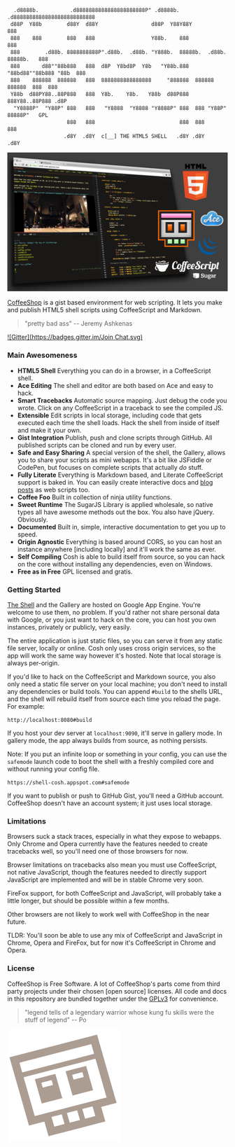 ```
  .d8888b.          .d8888888888888888888888P" .d8888b. .d88888888888888888888888888
 d88P  Y88b        d88Y  d88Y                 d88P  Y88Y88Y                      888
 888    888        888   888                  Y88b.    888                       888
 888        .d88b. 8888888888P".d88b.  .d88b. "Y888b.  88888b.  .d88b. 88888b.   888
 888       d88""88b888   888  d8P  Y8bd8P  Y8b   "Y88b.888 "88bd88""88b888 "88b  888
 888    888888  888888   888  8888888888888888     "888888  888888  888888  888  888
 Y88b  d88PY88..88P888   888  Y8b.    Y8b.   Y88b  d88P888  888Y88..88P888 .d8P  
  "Y8888P"  "Y88P" 888   888   "Y8888  "Y8888 "Y8888P" 888  888 "Y88P" 88888P"   GPL
                   888   888                           888  888        888
                  .d8Y  .d8Y  c[__] THE HTML5 SHELL   .d8Y .d8Y       .d8Y
```

![screenshot](https://raw.githubusercontent.com/carlsmith/coffeeshop/master/images/props.png)

[CoffeeShop][1] is a gist based environment for web scripting. It lets you make and
publish HTML5 shell scripts using CoffeeScript and Markdown.

> "pretty bad ass" -- Jeremy Ashkenas

[![Gitter](https://badges.gitter.im/Join Chat.svg)](https://gitter.im/carlsmith/coffeeshop?utm_source=badge&utm_medium=badge&utm_campaign=pr-badge&utm_content=badge)

### Main Awesomeness

- **HTML5 Shell** Everything you can do in a browser, in a CoffeeScript shell.
- **Ace Editing** The shell and editor are both based on Ace and easy to hack.
- **Smart Tracebacks** Automatic source mapping. Just debug the code you wrote. Click
on any CoffeeScript in a traceback to see the compiled JS.
- **Extensible** Edit scripts in local storage, including code that gets executed each
time the shell loads. Hack the shell from inside of itself and make it your own.
- **Gist Integration** Publish, push and clone scripts through GitHub. All published
scripts can be cloned and run by every user.
- **Safe and Easy Sharing** A special version of the shell, the Gallery, allows you to
share your scripts as mini webapps. It's a bit like JSFiddle or CodePen, but focuses on
complete scripts that actually *do* stuff.
- **Fully Literate** Everything is Markdown based, and Literate CoffeeScript support is
baked in. You can easily create interactive docs and [blog posts][2] as web scripts too.
- **Coffee Foo** Built in collection of ninja utility functions.
- **Sweet Runtime** The SugarJS Library is applied wholesale, so native types all
have awesome methods out the box. You also have jQuery. Obviously.
- **Documented** Built in, simple, interactive documentation to get you up to speed.
- **Origin Agnostic** Everything is based around CORS, so you can host an instance
anywhere [including locally] and it'll work the same as ever.
- **Self Compiling** Cosh is able to build itself from source, so you can hack on the
core without installing any dependencies, even on Windows.
- **Free as in Free** GPL licensed and gratis.

### Getting Started

[The Shell][1] and the Gallery are hosted on Google App Engine. You're welcome to use
them, no problem. If you'd rather not share personal data with Google, or you just want
to hack on the core, you can host you own instances, privately or publicly, very easily.

The entire application is just static files, so you can serve it from any static file
server, locally or online. Cosh only uses cross origin services, so the app will work
the same way however it's hosted. Note that local storage is always per-origin.

If you'd like to hack on the CoffeeScript and Markdown source, you also only need a
static file server on your local machine; you don't need to install any dependencies
or build tools. You can append `#build` to the shells URL, and the shell will rebuild
itself from source each time you reload the page. For example:

    http://localhost:8080#build

If you host your dev server at `localhost:9090`, it'll serve in gallery mode. In
gallery mode, the app always builds from source, as nothing persists.

Note: If you put an infinite loop or something in your config, you can use the
`safemode` launch code to boot the shell with a freshly compiled core and without
running your config file.

    https://shell-cosh.appspot.com#safemode

If you want to publish or push to GitHub Gist, you'll need a GitHub account.
CoffeeShop doesn't have an account system; it just uses local storage.

### Limitations

Browsers suck a stack traces, especially in what they expose to webapps. Only
Chrome and Opera currently have the features needed to create tracebacks well,
so you'll need one of those browsers for now.

Browser limitations on tracebacks also mean you must use CoffeeScript, not
native JavaScript, though the features needed to directly support JavaScript
are implemented and will be in stable Chrome very soon.

FireFox support, for both CoffeeScript and JavaScript, will probably take a
little longer, but should be possible within a few months.

Other browsers are not likely to work well with CoffeeShop in the near future.

TLDR: You'll soon be able to use any mix of CoffeeScript and JavaScript in
Chrome, Opera and FireFox, but for now it's CoffeeScript in Chrome and Opera.

### License

CoffeeShop is Free Software. A lot of CoffeeShop's parts come from third party
projects under their chosen [open source] licenses. All code and docs in this
repository are bundled together under the [GPLv3][3] for convenience.

> "legend tells of a legendary warrior whose kung fu skills were the stuff of legend" -- Po

![logo](https://raw.githubusercontent.com/carlsmith/coffeeshop/master/images/skull_stamp.png)

[1]: https://shell-cosh.appspot.com/ "CoffeeShop"
[2]: https://gallery-cosh.appspot.com/#2527b9a1d347a747be49 "ES6 Rant"
[3]: http://www.gnu.org/licenses/gpl-3.0.html "GNU General Public License v3"
